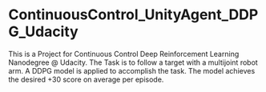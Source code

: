 # ContinuousControl_UnityAgent_DDPG_Udacity
This is a Project for Continuous Control Deep Reinforcement Learning Nanodegree @ Udacity. The Task is to follow a target with a multijoint robot arm. A DDPG model is applied to accomplish the task. The model achieves the desired +30 score on average per episode.
